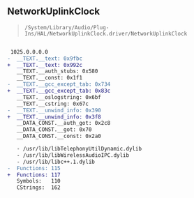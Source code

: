 ## NetworkUplinkClock

> `/System/Library/Audio/Plug-Ins/HAL/NetworkUplinkClock.driver/NetworkUplinkClock`

```diff

 1025.0.0.0.0
-  __TEXT.__text: 0x9fbc
+  __TEXT.__text: 0x992c
   __TEXT.__auth_stubs: 0x580
   __TEXT.__const: 0x1f1
-  __TEXT.__gcc_except_tab: 0x734
+  __TEXT.__gcc_except_tab: 0x83c
   __TEXT.__oslogstring: 0x6bf
   __TEXT.__cstring: 0x67c
-  __TEXT.__unwind_info: 0x390
+  __TEXT.__unwind_info: 0x3f8
   __DATA_CONST.__auth_got: 0x2c8
   __DATA_CONST.__got: 0x70
   __DATA_CONST.__const: 0x2a0

   - /usr/lib/libTelephonyUtilDynamic.dylib
   - /usr/lib/libWirelessAudioIPC.dylib
   - /usr/lib/libc++.1.dylib
-  Functions: 115
+  Functions: 117
   Symbols:   110
   CStrings:  162
 

```
